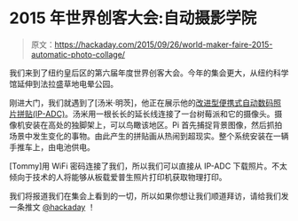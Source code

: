 # 2015 年世界创客大会:自动摄影学院

> 原文：<https://hackaday.com/2015/09/26/world-maker-faire-2015-automatic-photo-collage/>

我们来到了纽约皇后区的第六届年度世界创客大会。今年的集会更大，从纽约科学馆延伸到法拉盛草地电晕公园。

刚进大门，我们就遇到了[汤米·明茨]，他正在展示他的[改进型便携式自动数码照片拼贴(IP-ADC)](http://www.tommymintz.com/automated-digital-photo-collage-page/)。汤米用一根长长的延长线连接了一台树莓派和它的摄像头。摄像机安装在高处的独脚架上，可以鸟瞰该地区。Pi 首先捕捉背景图像，然后抓拍场景中发生变化的事物。由此产生的拼贴画从热闹到超现实。整个系统安装在一辆手推车上，由电池供电。

[Tommy]用 WiFi 密码连接了我们，所以我们可以直接从 IP-ADC 下载照片。不太倾向于技术的人将能够从板载爱普生照片打印机获取物理打印。

我们将报道我们在集会上看到的一切，所以如果你想让我们顺道拜访，请给我们发一条推文 [@hackaday](https://twitter.com/hackaday) ！